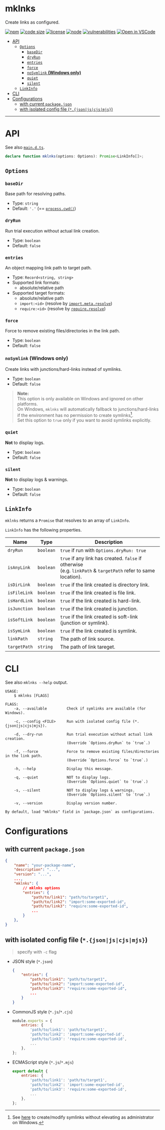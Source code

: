 <h1>mklnks</h1>

Create links as configured.

[![npm](https://img.shields.io/npm/v/@nujarum/mklnks)](https://www.npmjs.com/package/@nujarum/mklnks)
[![code size](https://img.shields.io/github/languages/code-size/nujarum/mklnks)](/../../)
[![license](https://img.shields.io/github/license/nujarum/mklnks)](/LICENSE)
[![node](https://img.shields.io/node/v/@nujarum/mklnks)](https://nodejs.org/)
[![vulnerabilities](https://snyk.io/test/github/nujarum/mklnks/badge.svg?targetFile=package.json)](/../../network/dependencies)
[![Open in VSCode](https://open.vscode.dev/badges/open-in-vscode.svg)](https://open.vscode.dev/nujarum/mklnks)

- [API](#api)
  - [`Options`](#options)
    - [`baseDir`](#basedir)
    - [`dryRun`](#dryrun)
    - [`entries`](#entries)
    - [`force`](#force)
    - [`noSymlink` **(Windows only)**](#nosymlink-windows-only)
    - [`quiet`](#quiet)
    - [`silent`](#silent)
  - [`LinkInfo`](#linkinfo)
- [CLI](#cli)
- [Configurations](#configurations)
  - [with current `package.json`](#with-current-packagejson)
  - [with isolated config file (`*.{json|js|cjs|mjs}`)](#with-isolated-config-file-jsonjscjsmjs)

-----

# API

See also [`main.d.ts`](types/main.d.ts).

```ts
declare function mklnks(options: Options): Promise<LinkInfo[]>;
```

## `Options`

### `baseDir`
Base path for resolving paths.
* Type: `string`
* Default: `'.'` (== [`process.cwd()`](https://nodejs.org/dist/latest-v16.x/docs/api/process.html#process_process_cwd))

### `dryRun`
Run trial execution without actual link creation.
* Type: `boolean`
* Default: `false`

### `entries`
An object mapping link path to target path.
* Type: `Record<string, string>`
* Supported link formats:
  * absolute/relative path
* Supported target formats:
  * absolute/relative path
  * `import:<id>` (resolve by [`import.meta.resolve`](https://nodejs.org/dist/latest-v16.x/docs/api/esm.html#esm_import_meta_resolve_specifier_parent))
  * `require:<id>` (resolve by [`require.resolve`](https://nodejs.org/dist/latest-v16.x/docs/api/modules.html#modules_require_resolve_request_options))

### `force`
Force to remove existing files/directories in the link path.
* Type: `boolean`
* Default: `false`

### `noSymlink` **(Windows only)**
Create links with junctions/hard-links instead of symlinks.
* Type: `boolean`
* Default: `false`

> **Note:**<br/>
> This option is only available on Windows and ignored on other platforms.<br/>
> On Windows, `mklnks` will automatically fallback to junctions/hard-links if the environment has no permission to create symlinks[^1].<br/>
> Set this option to `true` only if you want to avoid symlinks explicitly.

> [^1]: See [here](https://blogs.windows.com/windowsdeveloper/2016/12/02/symlinks-windows-10/) to create/modify symlinks without elevating as administrator on Windows.

### `quiet`
**Not** to display logs.
* Type: `boolean`
* Default: `false`

### `silent`
**Not** to display logs & warnings.
* Type: `boolean`
* Default: `false`


## `LinkInfo`
`mklnks` returns a `Promise` that resolves to an array of `LinkInfo`.

`LinkInfo` has the following properties.

| Name         | Type      | Description                                                                                                       |
| ------------ | --------- | ----------------------------------------------------------------------------------------------------------------- |
| `dryRun`     | `boolean` | `true` if run with `Options.dryRun: true`                                                                         |
| `isAnyLink`  | `boolean` | `true` if any link has created. `false` if otherwise<br/>(e.g. `linkPath` & `targetPath` refer to same location). |
| `isDirLink`  | `boolean` | `true` if the link created is directory link.                                                                     |
| `isFileLink` | `boolean` | `true` if the link created is file link.                                                                          |
| `isHardLink` | `boolean` | `true` if the link created is hard-link.                                                                          |
| `isJunction` | `boolean` | `true` if the link created is junction.                                                                           |
| `isSoftLink` | `boolean` | `true` if the link created is soft-link (junction or symlink).                                                    |
| `isSymLink`  | `boolean` | `true` if the link created is symlink.                                                                            |
| `linkPath`   | `string`  | The path of link source.                                                                                          |
| `targetPath` | `string`  | The path of link tareget.                                                                                         |


# CLI

See also `mklnks --help` output.

```shell-session
USAGE:
    $ mklnks [FLAGS]

FLAGS:
    -a, --available         Check if symlinks are available (for Windows).

    -c, --config <FILE>     Run with isolated config file (*.{json|js|cjs|mjs}).

    -d, --dry-run           Run trial execution without actual link creation.
                            (Override `Options.dryRun` to `true`.)

    -f, --force             Force to remove existing files/directories in the link path.
                            (Override `Options.force` to `true`.)

    -h, --help              Display this message.

    -q, --quiet             NOT to display logs.
                            (Override `Options.quiet` to `true`.)

    -s, --silent            NOT to display logs & warnings.
                            (Override `Options.silent` to `true`.)

    -v, --version           Display version number.

By default, load "mklnks" field in `package.json` as configurations.
```

# Configurations

## with current `package.json`
```json
{
    "name": "your-package-name",
    "description": "...",
    "version": "...",
    ...,
    "mklnks": {
        // mklnks options
        "entries": {
            "path/to/link1": "path/to/target1",
            "path/to/link2": "import:some-exported-id",
            "path/to/link3": "require:some-exported-id",
            ...
        }
    },
}
```

## with isolated config file (`*.{json|js|cjs|mjs}`)
> specify with `-c` flag
* JSON style (`*.json`)
    ```json
    {
        "entries": {
            "path/to/link1": "path/to/target1",
            "path/to/link2": "import:some-exported-id",
            "path/to/link3": "require:some-exported-id",
            ...
        }
    }
    ```
* CommonJS style (`*.js`/`*.cjs`)
    ```js
    module.exports = {
        entries: {
            'path/to/link1': 'path/to/target1',
            'path/to/link2': 'import:some-exported-id',
            'path/to/link3': 'require:some-exported-id',
            ...
        },
    };
    ```
* ECMAScript style (`*.js`/`*.mjs`)
    ```js
    export default {
        entries: {
            'path/to/link1': 'path/to/target1',
            'path/to/link2': 'import:some-exported-id',
            'path/to/link3': 'require:some-exported-id',
            ...
        },
    };
    ```
